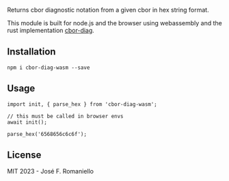 Returns cbor diagnostic notation from a given cbor in hex string format.

This module is built for node.js and the browser using webassembly and the rust implementation [cbor-diag](https://github.com/cabo/cbor-diag).

## Installation

```
npm i cbor-diag-wasm --save
```

## Usage

```
import init, { parse_hex } from 'cbor-diag-wasm';

// this must be called in browser envs
await init();

parse_hex('6568656c6c6f');
```

## License

MIT 2023 - José F. Romaniello

